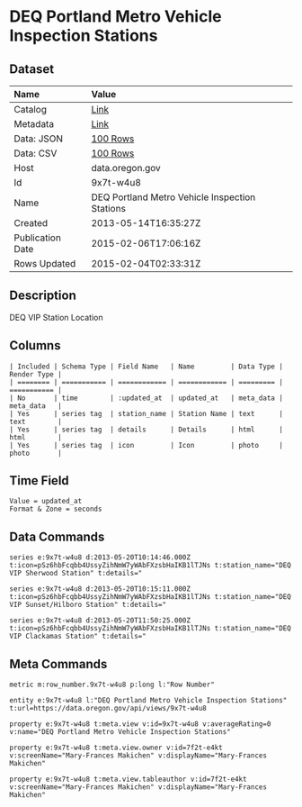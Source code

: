 # DEQ Portland Metro Vehicle Inspection Stations

## Dataset

| Name | Value |
| :--- | :---- |
| Catalog | [Link](https://catalog.data.gov/dataset/deq-portland-metro-vehicle-inspection-stations-b431f) |
| Metadata | [Link](https://data.oregon.gov/api/views/9x7t-w4u8) |
| Data: JSON | [100 Rows](https://data.oregon.gov/api/views/9x7t-w4u8/rows.json?max_rows=100) |
| Data: CSV | [100 Rows](https://data.oregon.gov/api/views/9x7t-w4u8/rows.csv?max_rows=100) |
| Host | data.oregon.gov |
| Id | 9x7t-w4u8 |
| Name | DEQ Portland Metro Vehicle Inspection Stations |
| Created | 2013-05-14T16:35:27Z |
| Publication Date | 2015-02-06T17:06:16Z |
| Rows Updated | 2015-02-04T02:33:31Z |

## Description

DEQ VIP Station Location

## Columns

```ls
| Included | Schema Type | Field Name   | Name         | Data Type | Render Type |
| ======== | =========== | ============ | ============ | ========= | =========== |
| No       | time        | :updated_at  | updated_at   | meta_data | meta_data   |
| Yes      | series tag  | station_name | Station Name | text      | text        |
| Yes      | series tag  | details      | Details      | html      | html        |
| Yes      | series tag  | icon         | Icon         | photo     | photo       |
```

## Time Field

```ls
Value = updated_at
Format & Zone = seconds
```

## Data Commands

```ls
series e:9x7t-w4u8 d:2013-05-20T10:14:46.000Z t:icon=pSz6hbFcqbb4UssyZihNmW7yWAbFXzsbHaIKB1lTJNs t:station_name="DEQ VIP Sherwood Station" t:details="

series e:9x7t-w4u8 d:2013-05-20T10:15:11.000Z t:icon=pSz6hbFcqbb4UssyZihNmW7yWAbFXzsbHaIKB1lTJNs t:station_name="DEQ VIP Sunset/Hilboro Station" t:details="

series e:9x7t-w4u8 d:2013-05-20T11:50:25.000Z t:icon=pSz6hbFcqbb4UssyZihNmW7yWAbFXzsbHaIKB1lTJNs t:station_name="DEQ VIP Clackamas Station" t:details="
```

## Meta Commands

```ls
metric m:row_number.9x7t-w4u8 p:long l:"Row Number"

entity e:9x7t-w4u8 l:"DEQ Portland Metro Vehicle Inspection Stations" t:url=https://data.oregon.gov/api/views/9x7t-w4u8

property e:9x7t-w4u8 t:meta.view v:id=9x7t-w4u8 v:averageRating=0 v:name="DEQ Portland Metro Vehicle Inspection Stations"

property e:9x7t-w4u8 t:meta.view.owner v:id=7f2t-e4kt v:screenName="Mary-Frances Makichen" v:displayName="Mary-Frances Makichen"

property e:9x7t-w4u8 t:meta.view.tableauthor v:id=7f2t-e4kt v:screenName="Mary-Frances Makichen" v:displayName="Mary-Frances Makichen"
```